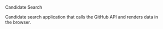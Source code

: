 Candidate Search

Candidate search application that calls the GitHub API and renders data in the browser.